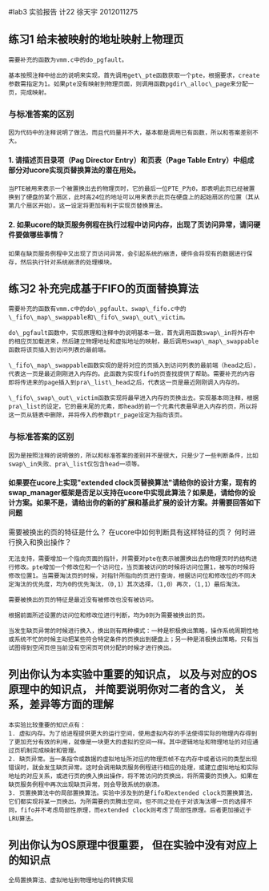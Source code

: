 #lab3 实验报告 
计22 徐天宇 2012011275

## 练习1 给未被映射的地址映射上物理页

```
需要补充的函数为vmm.c中的do_pgfault。

基本按照注释中给出的说明来实现，首先调用get\_pte函数获取一个pte，根据要求，create参数需指定为1。如果pte没有映射到物理页面，则调用函数pgdir\_alloc\_page来分配一页，完成映射。
```

### 与标准答案的区别

```
因为代码中的注释说明了做法，而且代码量并不大，基本都是调用已有函数，所以和答案差别不大。
```

#### 1. 请描述页目录项（Pag Director Entry）和页表（Page Table Entry）中组成部分对ucore实现页替换算法的潜在用处。

```
当PTE被用来表示一个被置换出去的物理页时，它的最后一位PTE_P为0，即表明此页已经被置换到了硬盘的某个扇区，此时高24位的地址可以用来表示此页在硬盘上的起始扇区的位置（其从第几个扇区开始）。这一设定将更加有利于实现页替换算法。
```

#### 2. 如果ucore的缺页服务例程在执行过程中访问内存，出现了页访问异常，请问硬件要做哪些事情？

```
如果在缺页服务例程中又出现了页访问异常，会引起系统的崩溃，硬件会将现有的数据进行保存，然后执行针对系统崩溃的处理模块。
```

## 练习2 补充完成基于FIFO的页面替换算法

```
需要补充的函数有vmm.c中的do\_pgfault、swap\_fifo.c中的\_fifo\_map\_swappable和\_fifo\_swap\_out\_victim。

do\_pgfault函数中，实现原理和注释中的说明基本一致，首先调用函数swap\_in将外存中的相应页加载进来，然后建立物理地址和虚拟地址的映射，最后调用swap\_map\_swappable函数将该页插入到访问列表的最前端。

\_fifo\_map\_swappable函数实现的是将对应的页插入到访问列表的最前端（head之后），代表这一页是最近刚刚进入内存的。此函数为实现fifo的页查找提供了帮助。需要补充的内容即将传进来的page插入到pra\_list\_head之后，代表这一页是最近刚刚调入内存的。

\_fifo\_swap\_out\_victim函数实现将最早进入内存的页换出去。实现基本同注释，根据pra\_list的设定，它的最末尾的元素，即head的前一个元素代表最早进入内存的页，所以将这一页从链表中删除，并将传入的参数ptr_page设定为指向该页。
```

### 与标准答案的区别

```
因为是按照注释的说明做的，所以和标准答案的差别并不是很大，只是少了一些判断条件，比如swap\_in失败、pra\_list仅包含head一项等。
```

#### 如果要在ucore上实现"extended  clock页替换算法"请给你的设计方案，现有的swap_manager框架是否足以支持在ucore中实现此算法？如果是，请给你的设计方案。如果不是，请给出你的新的扩展和基此扩展的设计方案。并需要回答如下问题
  需要被换出的页的特征是什么？
  在ucore中如何判断具有这样特征的页？
  何时进行换入和换出操作？

```
无法支持，需要增加一个指向页面的指针，并需要对pte在表示被置换出去的物理页时的结构进行修改。pte增加一个修改位和一个访问位，当页面被访问的时候将访问位置1，被写的时候将修改位置1。当需要淘汰页的时候，对指针所指向的页进行查询，根据访问位和修改位的不同决定淘汰的优先度，均为0的优先淘汰，（0,1）其次选择，（1,0）再次，（1,1）最后淘汰。

需要被换出的页的特征是最近没有被修改也没有被访问。

根据前面所述设置的访问位和修改位进行判断，均为0则为需要被换出的页。

当发生缺页异常的时候进行换入，换出则有两种模式：一种是积极换出策略，操作系统周期性地或系统不忙的时候主动把某些符合特定条件的页换出到硬盘上；另一种是消极换出策略，只有当试图得到空闲页但当前没有空闲页可供分配的时候才进行换出。
```

## 列出你认为本实验中重要的知识点， 以及与对应的OS原理中的知识点， 并简要说明你对二者的含义， 关系，差异等方面的理解

```
本实验比较重要的知识点有：
1. 虚拟内存。为了给进程提供更大的运行空间，使用虚拟内存的手法使得实际的物理内存得到了更加充分有效的利用，就像是一块更大的虚拟的空间一样。其中逻辑地址和物理地址的对应通过页机制完成映射和管理。
2. 缺页异常。当一条指令或数据的虚拟地址所对应的物理页帧不在内存中或者访问的类型出现错误时，就会发生缺页异常。这时会调用缺页服务例程进行相应的处理，或建立虚拟地址和实际地址的对应关系，或进行页的换入换出操作，将不常访问的页换出，将所需要的页换入。如果在缺页服务例程中再次出现缺页异常，则会导致系统的崩溃。
3. 页置换算法中的局部置换算法。实验中涉及到的是fifo和extended clock页置换算法，它们都实现将某一页换出，为所需要的页腾出空间，但不同之处在于对该淘汰哪一页的选择不同，fifo并不考虑局部性原理，而extended clock则考虑了局部性原理。后者更加接近于LRU算法。
```

## 列出你认为OS原理中很重要， 但在实验中没有对应上的知识点

```
全局置换算法、虚拟地址到物理地址的转换实现
```